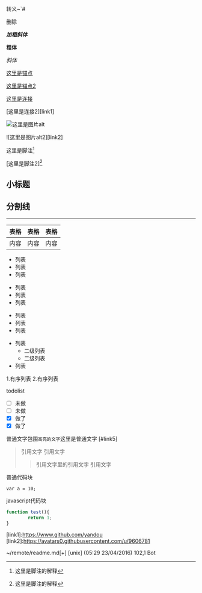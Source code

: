 转义\~\`\#


~~删除~~


***加粗斜体***


**粗体**


*斜体*


[这里是锚点](#link3)


[这里是锚点2](#link5)


[这里是连接](https://github.com/yandou)


[这里是连接2][link1]


![这里是图片alt](https://avatars0.githubusercontent.com/u/9606781)


![这里是图片alt2][link2]


这里是脚注[^aaa]


[这里是脚注2][^aaaa]


小标题
-


分割线
---

---

表格|表格|表格
:--|:--:|--:
内容|内容|内容

- 列表
- 列表
- 列表


+ 列表
+ 列表
+ 列表

* 列表
* 列表
* 列表

- 列表
  - 二级列表
  - 二级列表
- 列表


1.有序列表
2.有序列表


todolist
- [ ] 未做
- [ ] 未做
- [X] 做了
- [X] 做了

普通文字包围`高亮的文字`这里是普通文字
[#link5]

>引用文字
>引用文字
>>引用文字里的引用文字
>引用文字

普通代码块
```
var a = 10;
```

javascript代码块
```javascript
function test(){
        return 1;
}
```
<a id="link3"></a>
[link1]:https://www.github.com/yandou
[link2]:https://avatars0.githubusercontent.com/u/9606781
[^aaa]:这里是脚注的解释
[^aaaa]:这里是脚注的解释

~/remote/readme.md[+] [unix] (05:29 23/04/2016)                                                                                                                                                           102,1 Bot
